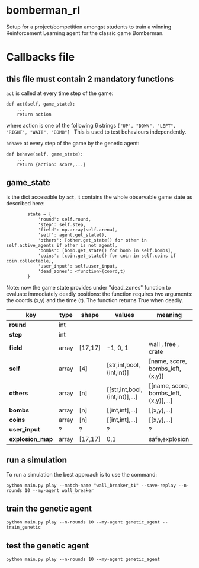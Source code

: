 # bomberman_rl
Setup for a project/competition amongst students to train a winning Reinforcement Learning agent for the classic game Bomberman.


# Callbacks file
## this file must contain 2 mandatory functions
`act` is called at every time step of the game:
```
def act(self, game_state):
    ...
    return action
```
where action is one of the following 6 strings
`["UP", "DOWN", "LEFT", "RIGHT", "WAIT", "BOMB"] `
This is used to test behaviours independently.



`behave` at every step of the game by the genetic agent:
```
def behave(self, game_state):
    ...
    return {action: score,...}
```

## game_state
is the dict accessible by `act`, it contains the whole observable game state as described here:

```
        state = {
            'round': self.round,
            'step': self.step,
            'field': np.array(self.arena),
            'self': agent.get_state(),
            'others': [other.get_state() for other in self.active_agents if other is not agent],
            'bombs': [bomb.get_state() for bomb in self.bombs],
            'coins': [coin.get_state() for coin in self.coins if coin.collectable],
            'user_input': self.user_input,
            'dead_zones': <function>(coord,t)
        }
```

Note: now the game state provides under "dead_zones" function to evaluate immediately deadly positions:
the function requires two arguments: the coords (x,y) and the time (t). The function returns True when deadly.

| key               | **type** | **shape** | **values**                     | **meaning**                            |
|-------------------|----------|-----------|--------------------------------|----------------------------------------|
| **round**         | int      |           |                                |                                        |
| **step**          | int      |           |                                |                                        |
| **field**         | array    | [17,17]   | -1, 0, 1                       | wall , free , crate                    |
| **self**          | array    | [4]       | [str,int,bool,(int,int)]       | [name, score, bombs_left, (x,y)]       |
| **others**        | array    | [n]       | [[str,int,bool,(int,int)],...] | [[name, score, bombs_left, (x,y)],...] |
| **bombs**         | array    | [n]       | [[int,int],...]                | [[x,y],...]                            |
| **coins**         | array    | [n]       | [[int,int],...]                | [[x,y],...]                            |
| **user_input**    | ?        | ?         | ?                              | ?                                      |
| **explosion_map** | array    | [17,17]   | 0,1                            | safe,explosion                         |


## run a simulation
To run a simulation  the best approach is to use the command:
```
python main.py play --match-name "wall_breaker_t1" --save-replay --n-rounds 10 --my-agent wall_breaker
```
## train the genetic agent

```
python main.py play --n-rounds 10 --my-agent genetic_agent --train_genetic
```

## test the genetic agent
```
python main.py play --n-rounds 10 --my-agent genetic_agent
```
